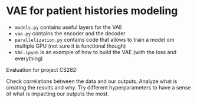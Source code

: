# VAE for patient histories modeling

* `models.py` contains useful layers for the VAE
* `vae.py` contains the encoder and the decoder
* `parallelization.py` contains code that allows to train a model om multiple GPU (not sure it is functional though)
* `VAE.ipynb` is an example of how to build the VAE (with the loss and everything)

Evaluation for project CS282:

Check correlations between the data and our outputs. Analyze what is creating the results and why. 
Try different hyperparameters to have a sense of what is impacting our outputs the most.

